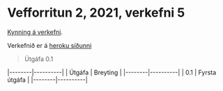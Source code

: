 # Vefforritun 2, 2021, verkefni 5

[Kynning á verkefni](https://youtu.be/EyRD1dVVDiU).

Verkefnið er á [heroku síðunni](https://vef2-2021-verk5.herokuapp.com/)

> Útgáfa 0.1

|--------|----------|
| Útgáfa | Breyting |
|--------|----------|
| 0.1    | Fyrsta útgáfa |
|--------|----------|
